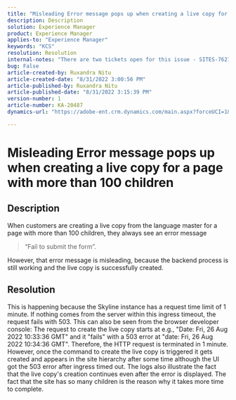 ```yaml
---
title: "Misleading Error message pops up when creating a live copy for a page with more than 100 children"
description: Description
solution: Experience Manager
product: Experience Manager
applies-to: "Experience Manager"
keywords: "KCS"
resolution: Resolution
internal-notes: "There are two tickets open for this issue - SITES-7621 and SITES-7668"
bug: False
article-created-by: Ruxandra Nitu
article-created-date: "8/31/2022 3:00:56 PM"
article-published-by: Ruxandra Nitu
article-published-date: "8/31/2022 3:15:39 PM"
version-number: 1
article-number: KA-20487
dynamics-url: "https://adobe-ent.crm.dynamics.com/main.aspx?forceUCI=1&pagetype=entityrecord&etn=knowledgearticle&id=56d1d4b4-3d29-ed11-9db1-0022480861dd"

---
```

# Misleading Error message pops up when creating a live copy for a page with more than 100 children

## Description


When customers are creating a live copy from the language master for a page with more than 100 children, they always see an error message


> “Fail to submit the form”.


However, that error message is misleading, because the backend process is still working and the live copy is successfully created.


## Resolution


This is happening because the Skyline instance has a request time limit of 1 minute.
If nothing comes from the server within this ingress timeout, the request fails with 503.
This can also be seen from the browser developer console: The request to create the live copy starts at e.g., "Date: Fri, 26 Aug 2022 10:33:36 GMT" and it "fails" with a 503 error at "date: Fri, 26 Aug 2022 10:34:36 GMT". Therefore, the HTTP request is terminated in 1 minute.
However, once the command to create the live copy is triggered it gets created and appears in the site hierarchy after some time although the UI got the 503 error after ingress timed out. The logs also illustrate the fact that the live copy's creation continues even after the error is displayed. The fact that the site has so many children is the reason why it takes more time to complete.
